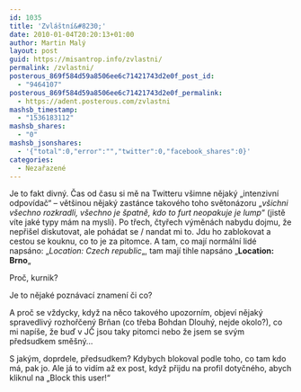 ```yaml
---
id: 1035
title: 'Zvláštní&#8230;'
date: 2010-01-04T20:20:13+01:00
author: Martin Malý
layout: post
guid: https://misantrop.info/zvlastni/
permalink: /zvlastni/
posterous_869f584d59a8506ee6c71421743d2e0f_post_id:
  - "9464107"
posterous_869f584d59a8506ee6c71421743d2e0f_permalink:
  - https://adent.posterous.com/zvlastni
mashsb_timestamp:
  - "1536183112"
mashsb_shares:
  - "0"
mashsb_jsonshares:
  - '{"total":0,"error":"","twitter":0,"facebook_shares":0}'
categories:
  - Nezařazené
---
```

Je to fakt divn&yacute;. Čas od času si mě na Twitteru v&scaron;imne nějak&yacute; &#8222;intenzivn&iacute; odpov&iacute;dač&#8220; &#8211; vět&scaron;inou nějak&yacute; zast&aacute;nce takov&eacute;ho toho světon&aacute;zoru &#8222;_v&scaron;ichni v&scaron;echno rozkradli, v&scaron;echno je &scaron;patně, kdo to furt neopakuje je lump_&#8220; (jistě v&iacute;te jak&eacute; typy m&aacute;m na mysli). Po třech, čtyřech v&yacute;měn&aacute;ch nabydu dojmu, že nepři&scaron;el diskutovat, ale poh&aacute;dat se / nandat mi to. Jdu ho zablokovat a cestou se kouknu, co to je za pitomce. A tam, co maj&iacute; norm&aacute;ln&iacute; lid&eacute; naps&aacute;no: &#8222;_Location: Czech republic_&#8222;, tam maj&iacute; tihle naps&aacute;no &#8222;**Location: Brno**&#8222;

Proč, kurnik?

Je to nějak&eacute; pozn&aacute;vac&iacute; znamen&iacute; či co?

A proč se vždycky, když na něco takov&eacute;ho upozorn&iacute;m, objev&iacute; nějak&yacute; spravedliv&yacute; rozhořčen&yacute; Brňan (co třeba Bohdan Dlouh&yacute;, nejde okolo?), co mi nap&iacute;&scaron;e, že buď v JČ jsou taky pitomci nebo že jsem se sv&yacute;m předsudkem smě&scaron;n&yacute;&#8230;

S jak&yacute;m, doprdele, předsudkem? Kdybych blokoval podle toho, co tam kdo m&aacute;, pak jo. Ale j&aacute; to vid&iacute;m až ex post, když přijdu na profil dotyčn&eacute;ho, abych kliknul na &#8222;Block this user!&#8220;